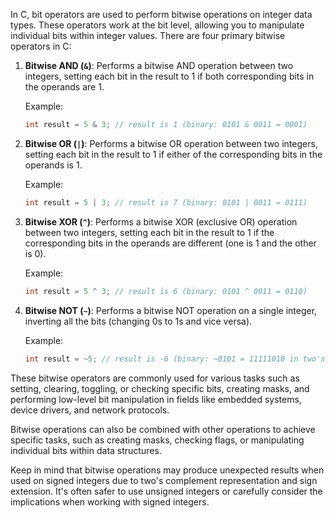 In C, bit operators are used to perform bitwise operations on integer data types. These operators work at the bit level, allowing you to manipulate individual bits within integer values. There are four primary bitwise operators in C:

1. **Bitwise AND (`&`)**: Performs a bitwise AND operation between two integers, setting each bit in the result to 1 if both corresponding bits in the operands are 1.

   Example:
   ```c
   int result = 5 & 3; // result is 1 (binary: 0101 & 0011 = 0001)
   ```

2. **Bitwise OR (`|`)**: Performs a bitwise OR operation between two integers, setting each bit in the result to 1 if either of the corresponding bits in the operands is 1.

   Example:
   ```c
   int result = 5 | 3; // result is 7 (binary: 0101 | 0011 = 0111)
   ```

3. **Bitwise XOR (`^`)**: Performs a bitwise XOR (exclusive OR) operation between two integers, setting each bit in the result to 1 if the corresponding bits in the operands are different (one is 1 and the other is 0).

   Example:
   ```c
   int result = 5 ^ 3; // result is 6 (binary: 0101 ^ 0011 = 0110)
   ```

4. **Bitwise NOT (`~`)**: Performs a bitwise NOT operation on a single integer, inverting all the bits (changing 0s to 1s and vice versa).

   Example:
   ```c
   int result = ~5; // result is -6 (binary: ~0101 = 11111010 in two's complement)
   ```

These bitwise operators are commonly used for various tasks such as setting, clearing, toggling, or checking specific bits, creating masks, and performing low-level bit manipulation in fields like embedded systems, device drivers, and network protocols.

Bitwise operations can also be combined with other operations to achieve specific tasks, such as creating masks, checking flags, or manipulating individual bits within data structures.

Keep in mind that bitwise operations may produce unexpected results when used on signed integers due to two's complement representation and sign extension. It's often safer to use unsigned integers or carefully consider the implications when working with signed integers.
